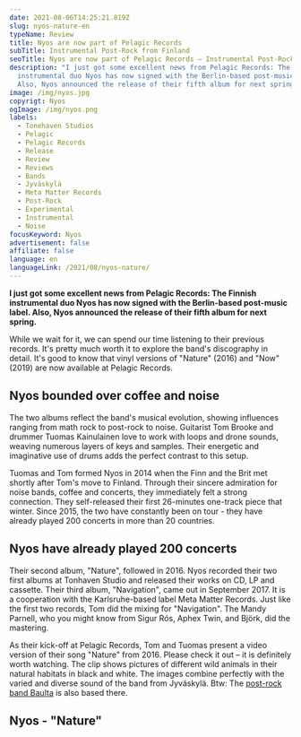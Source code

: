 ```yaml
---
date: 2021-08-06T14:25:21.819Z
slug: nyos-nature-en
typeName: Review
title: Nyos are now part of Pelagic Records
subTitle: Instrumental Post-Rock from Finland
seoTitle: Nyos are now part of Pelagic Records – Instrumental Post-Rock Review
description: "I just got some excellent news from Pelagic Records: The Finnish
  instrumental duo Nyos has now signed with the Berlin-based post-music label.
  Also, Nyos announced the release of their fifth album for next spring."
image: /img/nyos.jpg
copyrigt: Nyos
ogImage: /img/nyos.png
labels:
  - Tonehaven Studios
  - Pelagic
  - Pelagic Records
  - Release
  - Review
  - Reviews
  - Bands
  - Jyväskylä
  - Meta Matter Records
  - Post-Rock
  - Experimental
  - Instrumental
  - Noise
focusKeyword: Nyos
advertisement: false
affiliate: false
language: en
languageLink: /2021/08/nyos-nature/
---
```

**I just got some excellent news from Pelagic Records: The Finnish instrumental duo Nyos has now signed with the Berlin-based post-music label. Also, Nyos announced the release of their fifth album for next spring.**

While we wait for it, we can spend our time listening to their previous records. It's pretty much worth it to explore the band's discography in detail. It's good to know that vinyl versions of "Nature" (2016) and "Now" (2019) are now available at Pelagic Records.

## Nyos bounded over coffee and noise

The two albums reflect the band's musical evolution, showing influences ranging from math rock to post-rock to noise. Guitarist Tom Brooke and drummer Tuomas Kainulainen love to work with loops and drone sounds, weaving numerous layers of keys and samples. Their energetic and imaginative use of drums adds the perfect contrast to this setup.

Tuomas and Tom formed Nyos in 2014 when the Finn and the Brit met shortly after Tom's move to Finland. Through their sincere admiration for noise bands, coffee and concerts, they immediately felt a strong connection. They self-released their first 26-minutes one-track piece that winter. Since 2015, the two have constantly been on tour - they have already played 200 concerts in more than 20 countries.

## Nyos have already played 200 concerts

Their second album, "Nature", followed in 2016. Nyos recorded their two first albums at Tonhaven Studio and released their works on CD, LP and cassette. Their third album, "Navigation", came out in September 2017. 
It is a cooperation with the Karlsruhe-based label Meta Matter Records. Just like the first two records, Tom did the mixing for "Navigation". The Mandy Parnell, who you might know from Sigur Rós, Aphex Twin, and Björk, did the mastering.

As their kick-off at Pelagic Records, Tom and Tuomas present a video version of their song "Nature" from 2016. Please check it out –  it is definitely worth watching. The clip shows pictures of different wild animals in their natural habitats in black and white. The images combine perfectly with the varied and diverse sound of the band from Jyväskylä. Btw: The [post-rock band Baulta](/2021/03/baulta-interview/) is also based there.

## Nyos - "Nature"

<YouTube id="slU3mD1RHNA" />
